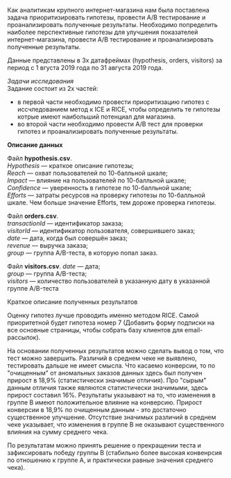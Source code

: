 Как аналитикам крупного интернет-магазина нам была поставлена задача приоритизировать гипотезы, провести А/В тестирование и проанализировать полученные результаты. Необходимо попределить наиболее перспективные гипотезы для улучшения показателей интернет-магазина, провести А/В тестирование и проанализировать полученные результаты.  

Данные представлены в 3х датафреймах (hypothesis, orders, visitors) за период с 1 вгуста 2019 года по 31 августа 2019 года.

*Задачи исследования*  
Задание состоит из 2х частей: 
* в первой части необходимо провести приоритизацию гипотез с иссчледованием метод к ICE и RICE, чтобы определить те гипотезы котрые имеют наибольший потенциал для магазина.
* во второй части необходимо провести А/В тест для проверки гипотез и проанализировать полученные результаты.

**Описание данных**

Файл **hypothesis.csv**.  
*Hypothesis* — краткое описание гипотезы;  
*Reach* — охват пользователей по 10-балльной шкале;  
*Impact* — влияние на пользователей по 10-балльной шкале;  
*Confidence* — уверенность в гипотезе по 10-балльной шкале;  
*Efforts* — затраты ресурсов на проверку гипотезы по 10-балльной шкале. Чем больше значение Efforts, тем дороже проверка гипотезы.  

Файл **orders.csv**.  
*transactionId* — идентификатор заказа;  
*visitorId* — идентификатор пользователя, совершившего заказ;  
*date* — дата, когда был совершён заказ;  
*revenue* — выручка заказа;  
*group* — группа A/B-теста, в которую попал заказ.  

Файл **visitors.csv**.
*date* — дата;  
*group* — группа A/B-теста;  
*visitors* — количество пользователей в указанную дату в указанной группе A/B-теста

Краткое описание полученных результатов

Оценку гипотез лучше проводить именно методом RICE. Самой приоритетной будет гипотеза номер 7 (Добавить форму подписки на все основные страницы, чтобы собрать базу клиентов для email-рассылок).

На основании полученных результатов можно сделать вывод о том, что тест можно завершить. Различий в среднем чеке не выявлено, тестировать дальше не имеет смысла. Что касаемо конверсии, то по "очищенным" от аномальных заказов данных здесь был получен прирост в 18,9% (статистически значимые отличия). Про "сырым" данным отличия также являются статистически значимыми, здесь прирост составил 16%. Результаты указывают на то, что изменения в группе В имеют положительное влияние на конверсию. Прирост конверсии в 18,9% по очищенным данным - это достаточно существенное улучшение. Отсутствие значимых различий в среднем чеке указывает, что изменения в группе В не оказывают существенного влияния на сумму среднего чека. 

По результатам можно принять решение о прекращении теста и зафиксировать победу группы В (стабильно более высокая конвенрсия по отношению к группе А, и практически равные значения среднего чека).
